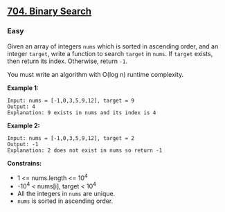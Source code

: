 ## [704. Binary Search](https://leetcode.com/problems/binary-search/description/)

### Easy

Given an array of integers `nums` which is sorted in ascending order, and an integer `target`, write a function to search `target` in `nums`. If `target` exists, then return its index. Otherwise, return `-1`.

You must write an algorithm with O(log n) runtime complexity.


**Example 1:**  

```
Input: nums = [-1,0,3,5,9,12], target = 9
Output: 4
Explanation: 9 exists in nums and its index is 4
```


**Example 2:**  

```
Input: nums = [-1,0,3,5,9,12], target = 2
Output: -1
Explanation: 2 does not exist in nums so return -1
```


**Constrains:**  

* 1 <= nums.length <= 10<sup>4</sup>
* -10<sup>4</sup> < nums[i], target < 10<sup>4</sup>
* All the integers in `nums` are unique.
* `nums` is sorted in ascending order.